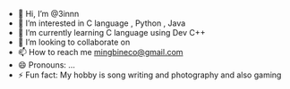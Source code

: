- 👋 Hi, I’m @3innn
- 👀 I’m interested in C language , Python , Java 
- 🌱 I’m currently learning C language using Dev C++
- 💞️ I’m looking to collaborate on 
- 📫 How to reach me mingbineco@gmail.com
- 😄 Pronouns: ...
- ⚡ Fun fact: My hobby is song writing and photography and also gaming

<!---
3innn/3innn is a ✨ special ✨ repository because its `README.md` (this file) appears on your GitHub profile.
You can click the Preview link to take a look at your changes.
--->
